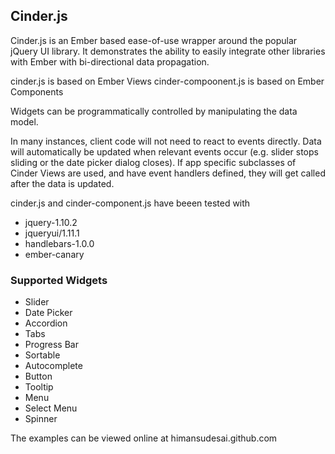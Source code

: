 ## Cinder.js
Cinder.js is an Ember based ease-of-use wrapper around the popular jQuery UI library. It demonstrates the ability to easily integrate other libraries with Ember with bi-directional data propagation.

cinder.js is based on Ember Views
cinder-compoonent.js is based on Ember Components

Widgets can be programmatically controlled by manipulating the data model.

In many instances, client code will not need to react to events directly. Data will automatically be updated when relevant events occur (e.g. slider stops sliding or the date picker dialog closes). If app specific subclasses of Cinder Views are used, and have event handlers defined, they will get called after the data is updated.

cinder.js and cinder-component.js have beeen tested with
- jquery-1.10.2
- jqueryui/1.11.1
- handlebars-1.0.0
- ember-canary

### Supported Widgets
- Slider
- Date Picker
- Accordion
- Tabs
- Progress Bar
- Sortable
- Autocomplete
- Button
- Tooltip
- Menu
- Select Menu
- Spinner

The examples can be viewed online at himansudesai.github.com
